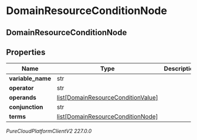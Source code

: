 # DomainResourceConditionNode

## DomainResourceConditionNode

## Properties

|Name | Type | Description | Notes|
|------------ | ------------- | ------------- | -------------|
| **variable_name** | str |  | [optional] |
| **operator** | str |  | [optional] |
| **operands** | [list[DomainResourceConditionValue]](DomainResourceConditionValue) |  | [optional] |
| **conjunction** | str |  | [optional] |
| **terms** | [list[DomainResourceConditionNode]](DomainResourceConditionNode) |  | [optional] |



_PureCloudPlatformClientV2 227.0.0_
